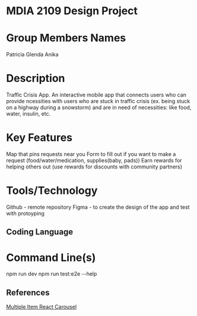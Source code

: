 # MDIA 2109 Design Project 

# Group Members Names

Patricia 
Glenda
Anika

# Description 

Traffic Crisis App. An interactive mobile app that connects users who can provide ncessities with users who are stuck in traffic crisis (ex. being stuck on a highway during a snowstorm) and are in need of necessities: like food, water, insulin, etc. 

# Key Features 

Map that pins requests near you
Form to fill out if you want to make a request (food/water/medication, supplies(baby, pads))
Earn rewards for helping others out (use rewards for discounts with community partners)


# Tools/Technology

Github - remote repository
Figma - to create the design of the app and test with protoyping 


## Coding Language 




# Command Line(s)

npm run dev
npm run test:e2e
--help 

## References
[Multiple Item React Carousel](https://dev.to/rakumairu/how-to-show-multiple-item-in-simple-react-carousel-32dd)

